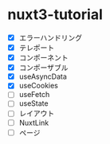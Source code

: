 # nuxt3-tutorial
- [x] エラーハンドリング
- [x] テレポート
- [x] コンポーネント
- [x] コンポーザブル
- [x] useAsyncData
- [x] useCookies
- [ ] useFetch
- [ ] useState
- [ ] レイアウト
- [ ] NuxtLink
- [ ] ページ